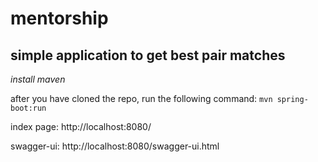 # mentorship

simple application to get best pair matches 
-----------

*install maven*

after you have cloned the repo, run the following command:
`mvn spring-boot:run`

index page: http://localhost:8080/

swagger-ui: http://localhost:8080/swagger-ui.html
